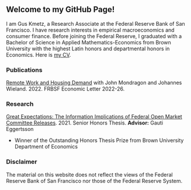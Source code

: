 ## Welcome to my GitHub Page!

I am Gus Kmetz, a Research Associate at the Federal Reserve Bank of San Francisco. I have research interests in empirical macroeconomics and consumer finance. Before joining the Federal Reserve, I graduated with a Bachelor of Science in Applied Mathematics-Economics from Brown University with the highest Latin honors and departmental honors in Economics. Here is [my CV](https://guskmetz.github.io/files/Gus_Kmetz_CV.pdf).

### Publications

[Remote Work and Housing Demand](https://www.frbsf.org/economic-research/publications/economic-letter/2022/september/remote-work-and-housing-demand/) with John Mondragon and Johannes Wieland. 2022. FRBSF Economic Letter 2022-26.


### Research

[Great Expectations: The Information Implications of Federal Open Market Committee Releases](https://drive.google.com/file/d/1JuuVn9zvGnBg37MfNA-QopEDf4-pR1OH/view). 2021. Senior Honors Thesis. **Advisor:** Gauti Eggertsson
- Winner of the Outstanding Honors Thesis Prize from Brown University Department of Economics



### Disclaimer

The material on this website does not reflect the views of the Federal Reserve Bank of San Francisco nor those of the Federal Reserve System.


